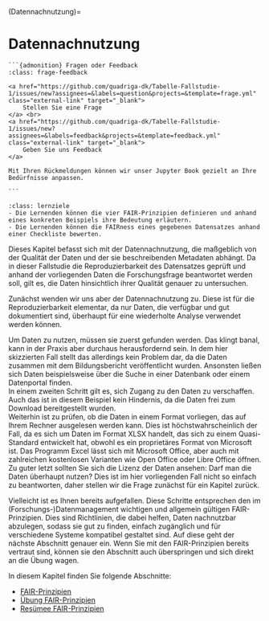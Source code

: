 (Datennachnutzung)=
# Datennachnutzung 
````{margin}
```{admonition} Fragen oder Feedback 
:class: frage-feedback

<a href="https://github.com/quadriga-dk/Tabelle-Fallstudie-1/issues/new?assignees=&labels=question&projects=&template=frage.yml" class="external-link" target="_blank">
    Stellen Sie eine Frage
</a> <br>
<a href="https://github.com/quadriga-dk/Tabelle-Fallstudie-1/issues/new?assignees=&labels=feedback&projects=&template=feedback.yml" class="external-link" target="_blank">
    Geben Sie uns Feedback
</a>

Mit Ihren Rückmeldungen können wir unser Jupyter Book gezielt an Ihre Bedürfnisse anpassen.

```
````

```{admonition} Lernziel: Grundsätze des Datenmanagements
:class: lernziele
- Die Lernenden können die vier FAIR-Prinzipien definieren und anhand eines konkreten Beispiels ihre Bedeutung erläutern.
- Die Lernenden können die FAIRness eines gegebenen Datensatzes anhand einer Checkliste bewerten.
```  

Dieses Kapitel befasst sich mit der Datennachnutzung, die maßgeblich von der Qualität der Daten und der sie beschreibenden Metadaten abhängt. Da in dieser Fallstudie die Reproduzierbarkeit des Datensatzes geprüft und anhand der vorliegenden Daten die Forschungsfrage beantwortet werden soll, gilt es, die Daten hinsichtlich ihrer Qualität genauer zu untersuchen.

Zunächst wenden wir uns aber der Datennachnutzung zu. Diese ist für die Reproduzierbarkeit elementar, da nur Daten, die verfügbar und gut dokumentiert sind, überhaupt für eine wiederholte Analyse verwendet werden können.  

Um Daten zu nutzen, müssen sie zuerst gefunden werden. Das klingt banal, kann in der Praxis aber durchaus herausfordernd sein. In dem hier skizzierten Fall stellt das allerdings kein Problem dar, da die Daten zusammen mit dem Bildungsbericht veröffentlicht wurden. Ansonsten ließen sich Daten beispielsweise über die Suche in einer Datenbank oder einem Datenportal finden.  
In einem zweiten Schritt gilt es, sich Zugang zu den Daten zu verschaffen. Auch das ist in diesem Beispiel kein Hindernis, da die Daten frei zum Download bereitgestellt wurden.  
Weiterhin ist zu prüfen, ob die Daten in einem Format vorliegen, das auf Ihrem Rechner ausgelesen werden kann. Dies ist höchstwahrscheinlich der Fall, da es sich um Daten im Format XLSX handelt, das sich zu einem Quasi-Standard entwickelt hat, obwohl es ein proprietäres Format von Microsoft ist. Das Programm Excel lässt sich mit Microsoft Office, aber auch mit zahlreichen kostenlosen Varianten wie Open Office oder Libre Office öffnen.  
Zu guter letzt sollten Sie sich die Lizenz der Daten ansehen: Darf man die Daten überhaupt nutzen? Dies ist im hier vorliegenden Fall nicht so einfach zu beantworten, daher stellen wir die Frage zunächst für ein Kapitel zurück.

Vielleicht ist es Ihnen bereits aufgefallen. Diese Schritte entsprechen den im (Forschungs-)Datenmanagement wichtigen und allgemein gültigen FAIR-Prinzipien. Dies sind Richtlinien, die dabei helfen, Daten nachnutzbar abzulegen, sodass sie gut zu finden, einfach zugänglich und für verschiedene Systeme kompatibel gestaltet sind. Auf diese geht der nächste Abschnitt genauer ein. Wenn Sie mit den FAIR-Prinzipien bereits vertraut sind, können sie den Abschnitt auch überspringen und sich direkt an die Übung wagen.

In diesem Kapitel finden Sie folgende Abschnitte: 

- [FAIR-Prinzipien](Markdown/06_FairPrinzipien.md)
- [Übung FAIR-Prinzipien](Markdown/07_Übung_FAIR.md)
- [Resümee FAIR-Prinzipien](Markdown/09_Reflexion_FAIR.md)
